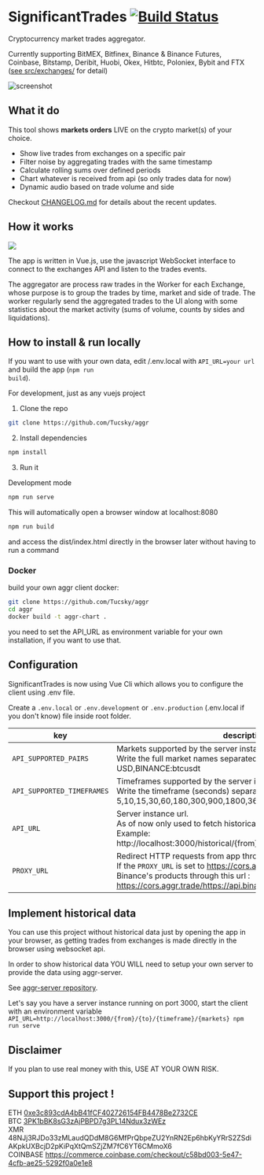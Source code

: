 
# SignificantTrades [![Build Status](https://travis-ci.org/Tucsky/aggr.svg?branch=master)](https://travis-ci.org/Tucsky/aggr)

  

Cryptocurrency market trades aggregator.<br>

Currently supporting BitMEX, Bitfinex, Binance & Binance Futures, Coinbase, Bitstamp, Deribit, Huobi, Okex, Hitbtc, Poloniex, Bybit and FTX ([see src/exchanges/](src/exchanges) for detail)

  

![screenshot](https://i.imgur.com/nHJxsdL.gif)

  

## What it do
This tool shows **markets orders** LIVE on the crypto market(s) of your choice.

- Show live trades from exchanges on a specific pair
- Filter noise by aggregating trades with the same timestamp
- Calculate rolling sums over defined periods
- Chart whatever is received from api (so only trades data for now)
- Dynamic audio based on trade volume and side 

Checkout [CHANGELOG.md](CHANGELOG.md) for details about the recent updates.

## How it works

![](https://i.imgur.com/chxtEwb.png)

The app is written in Vue.js, use the javascript WebSocket interface to connect to the exchanges API and listen to the trades events.

The aggregator are process raw trades in the Worker for each Exchange, whose purpose is to group the trades by time, market and side of trade. The worker regularly send the aggregated trades to the UI along with some statistics about the market activity (sums of volume, counts by sides and liquidations).

## How to install & run locally

If you want to use with your own data, edit /.env.local with <code>API_URL=your url</code> and build the app (<code>npm run build</code>).

For development, just as any vuejs project

1. Clone the repo

```bash
git clone https://github.com/Tucsky/aggr
```

2. Install dependencies

```bash
npm install
```

3. Run it

  

Development mode
```bash
npm run serve
```

This will automatically open a browser window at localhost:8080


```bash
npm run build
```

and access the dist/index.html directly in the browser later without having to run a command

### Docker

build your own aggr client docker:

```bash
git clone https://github.com/Tucsky/aggr
cd aggr
docker build -t aggr-chart .
```
you need to set the API_URL as environment variable for your own installation, if you want to use that.

## Configuration
SignificantTrades is now using Vue Cli which allows you to configure the client using .env file.

Create a <code>.env.local</code> or <code>.env.development</code> or <code>.env.production</code> (.env.local if you don't know) file inside root folder.

  
|key| description |default value|
|--|--|--|
|<code>API_SUPPORTED_PAIRS</code>|Markets supported by the server instance provided in <code>API_URL</code><br>Write the full market names separated by a comma COINBASE:BTC-USD,BINANCE:btcusdt|null|
|<code>API_SUPPORTED_TIMEFRAMES</code>|Timeframes supported by the server instance provided in <code>API_URL</code><br>Write the timeframe (seconds) separated by a comma 5,10,15,30,60,180,300,900,1800,3600,7200,14400,21600,86400|null|
|<code>API_URL</code>|Server instance url.<br>As of now only used to fetch historical data for the chart component.<br>Example: http://localhost:3000/historical/{from}/{to}/{timeframe}/{markets} |null|
|<code>PROXY_URL</code>|Redirect HTTP requests from app through a proxy<br>If the <code>PROXY_URL</code> is set to https://cors.aggr.trade/, the app will retrieve Binance's products through this url : https://cors.aggr.trade/https://api.binance.com/api/v3/exchangeInfo |http://localhost:8080/|

## Implement historical data
You can use this project without historical data just by opening the app in your browser, as getting trades from exchanges is made directly in the browser using websocket api.

In order to show historical data YOU WILL need to setup your own server to provide the data using aggr-server.

See [aggr-server repository](https://github.com/Tucsky/aggr-server).

Let's say you have a server instance running on port 3000, start the client with an environment variable `API_URL=http://localhost:3000/{from}/{to}/{timeframe}/{markets} npm run serve`

## Disclaimer
If you plan to use real money with this, USE AT YOUR OWN RISK.

## Support this project !
ETH [0xe3c893cdA4bB41fCF402726154FB4478Be2732CE](https://etherscan.io/address/0xe3c893cdA4bB41fCF402726154FB4478Be2732CE)<br>
BTC [3PK1bBK8sG3zAjPBPD7g3PL14Ndux3zWEz](bitcoin:3PK1bBK8sG3zAjPBPD7g3PL14Ndux3zWEz)<br>
XMR 48NJj3RJDo33zMLaudQDdM8G6MfPrQbpeZU2YnRN2Ep6hbKyYRrS2ZSdiAKpkUXBcjD2pKiPqXtQmSZjZM7fC6YT6CMmoX6<br>
COINBASE
https://commerce.coinbase.com/checkout/c58bd003-5e47-4cfb-ae25-5292f0a0e1e8
